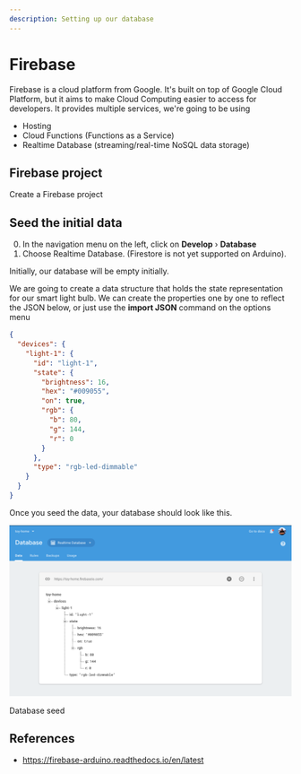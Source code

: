 ```yaml
---
description: Setting up our database
---
```


# Firebase

Firebase is a cloud platform from Google. It's built on top of Google Cloud
Platform, but it aims to make Cloud Computing easier to access for developers.
It provides multiple services, we're going to be using

- Hosting
- Cloud Functions (Functions as a Service)
- Realtime Database (streaming/real-time NoSQL data storage)

## Firebase project

Create a Firebase project

## Seed the initial data

0. In the navigation menu on the left, click on **Develop** › **Database**
1. Choose Realtime Database. (Firestore is not yet supported on Arduino).

Initially, our database will be empty initially.

We are going to create a data structure that holds the state representation for
our smart light bulb. We can create the properties one by one to reflect the
JSON below, or just use the **import JSON** command on the options menu

```json
{
  "devices": {
    "light-1": {
      "id": "light-1",
      "state": {
        "brightness": 16,
        "hex": "#009055",
        "on": true,
        "rgb": {
          "b": 80,
          "g": 144,
          "r": 0
        }
      },
      "type": "rgb-led-dimmable"
    }
  }
}
```

Once you seed the data, your database should look like this.

![](../assets/firebase-data.png)

Database seed

## References

- https://firebase-arduino.readthedocs.io/en/latest
